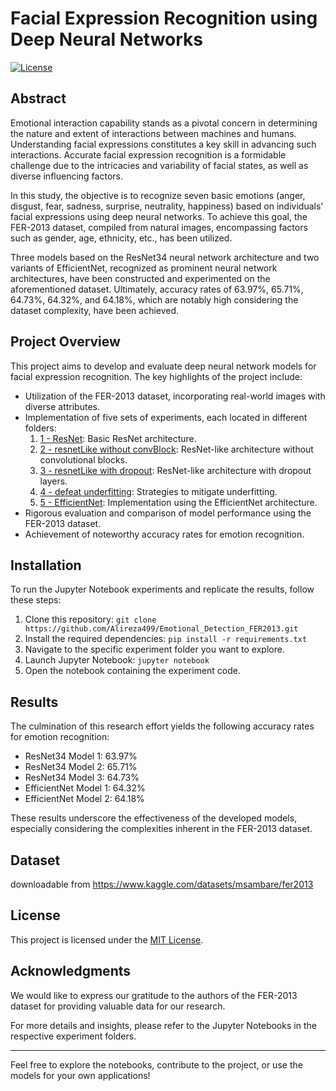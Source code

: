 # Facial Expression Recognition using Deep Neural Networks

[![License](https://img.shields.io/badge/License-MIT-blue.svg)](https://opensource.org/licenses/MIT)

## Abstract

Emotional interaction capability stands as a pivotal concern in determining the nature and extent of interactions between machines and humans. Understanding facial expressions constitutes a key skill in advancing such interactions. Accurate facial expression recognition is a formidable challenge due to the intricacies and variability of facial states, as well as diverse influencing factors.

In this study, the objective is to recognize seven basic emotions (anger, disgust, fear, sadness, surprise, neutrality, happiness) based on individuals' facial expressions using deep neural networks. To achieve this goal, the FER-2013 dataset, compiled from natural images, encompassing factors such as gender, age, ethnicity, etc., has been utilized.

Three models based on the ResNet34 neural network architecture and two variants of EfficientNet, recognized as prominent neural network architectures, have been constructed and experimented on the aforementioned dataset. Ultimately, accuracy rates of 63.97%, 65.71%, 64.73%, 64.32%, and 64.18%, which are notably high considering the dataset complexity, have been achieved.
## Project Overview

This project aims to develop and evaluate deep neural network models for facial expression recognition. The key highlights of the project include:

- Utilization of the FER-2013 dataset, incorporating real-world images with diverse attributes.
- Implementation of five sets of experiments, each located in different folders:
  1. [1 - ResNet](1%20-%20Resnet): Basic ResNet architecture.
  2. [2 - resnetLike without convBlock](2%20-%20resnetLike%20without%20convBlock): ResNet-like architecture without convolutional blocks.
  3. [3 - resnetLike with dropout](3%20-%20resnetLike%20with%20dropout): ResNet-like architecture with dropout layers.
  4. [4 - defeat underfitting](4%20-%20%20defeat%20underfitting): Strategies to mitigate underfitting.
  5. [5 - EfficientNet](5-%20efficientNet): Implementation using the EfficientNet architecture.
- Rigorous evaluation and comparison of model performance using the FER-2013 dataset.
- Achievement of noteworthy accuracy rates for emotion recognition.

## Installation

To run the Jupyter Notebook experiments and replicate the results, follow these steps:

1. Clone this repository: `git clone https://github.com/Alireza499/Emotional_Detection_FER2013.git`
2. Install the required dependencies: `pip install -r requirements.txt`
3. Navigate to the specific experiment folder you want to explore.
4. Launch Jupyter Notebook: `jupyter notebook`
5. Open the notebook containing the experiment code.

## Results

The culmination of this research effort yields the following accuracy rates for emotion recognition:

- ResNet34 Model 1: 63.97%
- ResNet34 Model 2: 65.71%
- ResNet34 Model 3: 64.73%
- EfficientNet Model 1: 64.32%
- EfficientNet Model 2: 64.18%

These results underscore the effectiveness of the developed models, especially considering the complexities inherent in the FER-2013 dataset.

## Dataset
downloadable from https://www.kaggle.com/datasets/msambare/fer2013

## License

This project is licensed under the [MIT License](LICENSE).

## Acknowledgments

We would like to express our gratitude to the authors of the FER-2013 dataset for providing valuable data for our research.

For more details and insights, please refer to the Jupyter Notebooks in the respective experiment folders.

---

Feel free to explore the notebooks, contribute to the project, or use the models for your own applications!
